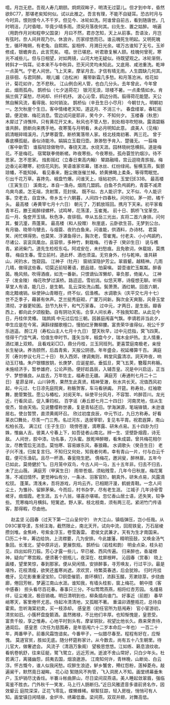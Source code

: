<!-- { "loadSidebar": true } -->
噫。月岂无悲。吾观人寿几期颐。炯炯双眸子，明清无过婴儿。但才到中年，昏然欲BC77，那堪老矣知何似。试以此推之。吾言有理，不能不自疑耳。恐古时月与今时异。恨则恨今人不千岁。但见今、冰轮如洗。阿谁曾自前古，看到随唐世。几时明洁，几时昏暗，毕竟少晴多雨。须臾月落夜何其。曰先生、置之姑醉。 
哨遍（用韵作月对和程申父国录）
月曰不然，君亦怎知，天上从前事。吾语汝，月岂有弦时。奈人间井观乃尔。休浪许。历家缪悠而已。谁云魄死生明起。又明死魄生，循环晦朔，有老兔、自熙熙。妄相传、月溯日光余。嗟万古谁知了无亏。玉斧修成，银蟾奔去，此言荒矣。 
噫。世已堪悲。听君歌复解人颐。桂魄何曾死，寒光不减些儿。但与日相望，对如两镜，山河大地无疑似。待既望观之。冰轮渐侧，转斜才一钩耳。论本来不与中秋异。恐天问灵均未知此。又底用、咸池重洗。乾坤一点英气。宁老人间世。飞上天来，摩挲月去，才信有晴无雨。人生圆缺几何其。且徘徊、与君同醉。 
眼儿媚（泊松洲）
雁带新霜几多愁。和月落沧洲。桂花如计，菊花如许，怎不悲秋。 
江山例合闲人管，也白几分头。去年曾此，今年曾此，烟雨孤舟。 
鹊桥仙（七夕送荷花）
银河无浪，琼楼不暑。一点柔情如水。肯捐兰佩了渠愁，尽闲却、纤纤机杼。 
波心沁雪，鸥边分雨。翦得荷花能楚。天公煞自解风流，看得我、如何销汝。 
鹊桥仙（辛丑生日小尽月）
今朝廿九，明朝初一。怎欠秋崖个生日。客中情绪老天知，道这月、不消三十。 
春盘缕翠，春缸摇碧。便泥做、梅花消息。雪边试问是耶非，笑今夕、不知何夕。 
玉楼春（秋思）
木犀过了诗憔悴。只有黄花开又未。秋风也不管人愁，到处相寻吹短袂。露滴碧觞谁共醉。肠断向来携手地。夜寒笺与月明看，未必月明知此意。 
虞美人（见梅）
鸥清眠碎晴溪月。几梦寒蓑雪。断桥篱落带人家。枝北枝南初著、两三花。 
曾于春底横孤艇。香似诗能冷。娟娟立玉载归壶。渺渺愁予肯入、楚骚无。 
一翦梅（客中新雪）
谁翦轻琼做物华。春绕天涯。水绕天涯。园林晓树恁横斜。道是梅花。不是梅花。 
宿鹭联拳倚断槎。昨夜寒些。今夜寒些。孤舟蓑笠钓烟沙。待不思家。怎不思家。 
烛影摇红（立春日柬高内翰）
辇路融晴，宫云逗晓青旂报。梅边香沁彩鞭寒，初信花风到。笑语谁家帘幕，镂冰丝、红纷绿闹。髻横玉燕，鬓颤琼幡，不能知掉。 
看见春来，麹尘微涨催兰棹。娇黄拂略上柔条，等得莺眠觉。引出千花万草。喜搀先、椒盘竹爆。问谁天上，瑶帖初供，玉堂归E33B。 
最高楼（王寅生日）
溪南北，本自一渔舟。烟雨几盟鸥。白鱼不负鸬鹚杓，青蓑不减肃鸟爽鸟裘。怎无端，贪射策，觅封侯。 
既不似、古人能识字。又不似、今人能识事。空老去，自宜休。帝乡五十六朝暮，人间四十四春秋。问何如，茅一把，橘千头。 
最高楼（寿黄宰七月十六日）
朝元了，万鹤放班回。携月下天来。初平家看青羊石，滕王阁醉绿螺杯。试鸣琴，花荡漾，玉崔嵬。 
前十日、鹊桥飞宝革空。后一月、兔奁开玉镜。秋色净，夜徘徊。申从五岳三光出，亥将二首六身排。问何其，餐沆瀣，燕蓬莱。 
最高楼（和人投赠）
秋崖底，云卧欲生苔。无梦到公台。有月锄、晓带乌犍去，与烟蓑、夜钓白鱼来。问谁能，供酒料，办诗材。 
君莫笑、闲忙棋得势。也莫笑、浮湛鱼得计。胸次老，雪崔嵬。付老夫、小小鸬鹚杓，尽诸公、衮衮凤凰台。且容侬，多种竹，剩栽梅。 
行香子（癸卯生日）
说与樵青。紧闭柴门。道先生检校东屯。阿戎安在，未扫愁痕。且免歌词，休载妓，莫携尊。 
梅自生春。雪立前村。道此杯、酒也须温。无穷身外，付与乾坤。谁共耕山，闲钓水，饱窥园。 
江神子（牡丹）
窗绡深隐护芳尘。翠眉颦。越精神。几雨几晴，做得这些春。切莫近前轻著语，题品错，怕渠嗔。 
碧壶谁贮玉粼粼。醉香茵。晚风频。吹得酒痕，如洗一番新。只恨谪仙浑懒却，辜负那，倚阑人。 
江神子（发金陵）
梅花吹梦过溪桥。路迢迢。雪初消。似恁天寒，诗瘦想无聊。听得草堂人有语，能几日，是生朝。 
乱云深处洗山瓢。鬓萧萧。酒红朝。回首六朝，南北黯魂销。纵使钟山青眼在，终不似，侣渔樵。 
水调歌头（庆平交七月十七）
世不乏季子，藉甚有休声。芝兰挺秀庭砌，广厦万间新。胸次金天爽豁，风骨玉堂清彻，才器更轮囷。劲节九秋干，和气万家春。 
过中元，才两日，是生辰。瓣香西上，都向此夕颂殷勤。自有阴功天佑，合享人间长寿，不独我知君。从此见今日，丹桂伴灵椿。 
瑞鹧鸪
中元过后恰三朝。因甚庭闱喜气飘。李谪若非当此夕，申生应是在今宵。满斟绿醑歌檀口，慢拍红牙舞柳腰。富贵荣华谁得似，祝公千岁乐逍遥。 
酹江月（寿松山主人七月十九日）
楚天秋早，过中元捻指，蓂飞四荚。怪得千门佳气满，恰值生申时节。蓬矢当年，椒盘今夕，瑞木金炉热。主人情重，酒红潮上双颊。 
且看戏彩□□，鼎分丹桂，兰玉同班列。更喜萱庭南极老，亲授长生秘诀。养浩颐然，后昌青紫，天报公阴德。年年盛会，祝延椿算千百。 
满庭芳（寿刘参议七月二十日）
秋入西郊，律调夷则，韩堂风露清凉。洞天昨夜，响动玉玎榼。朱户银镮放钥，长庚梦、应诞星郎。垂弧旦，蓂飞五荚，簪履共称觞。 
未施经济手，暂参雄府，公论声扬。便好趁昌辰，入辅吾皇。况是中兴启运，正当宁、梦想循良。从兹去，万年佐主，福寿总无疆。 
满庭芳（寿通判七月二十二日）
星昴呈祥，山川钟秀，果然生此真贤。精神莹澈，秋水共长天。况值西风初起，中元过、七日凉先庭院爽，称觞贺客，车马看骈阗。 
开筵。称寿处，红袖歌舞，脆管繁弦。愿公与椿松，对阅天年。纵使平分风月，不容暂、吟醉苕川。龙光近，行看凤诏，促入秉钧权。 
百字谣（寿丘郎七月二十四日）
河南灵地，信从生俊杰，皆由天佑。见说簪缨称世袭，复是青毡还旧。学海渊源，笔端锋镝，未逊谁居右。使台暂赞，直须黄阁环召。 
欣过初度良辰，中元节过，九日方称寿。好看莱衣□舞处，尽羡一门三秀。名过河东，迭居宰职，复见韦平胄。祝君遐算，南山松柏长茂。 
满江红（壬子生日）
晓傍苍崖，滴寒露、研朱点易。五十四卦为归姝，惟幽人吉。彼美人兮春上下，如吾徒者山南北。辨一生、坚壁卧烟霞，诗无敌。 
人间世，胶中漆。功名事，刀头蜜。放乾坤醉眼，看朱成碧。曾共梅花相尔汝，尽教雪后无消息。莫怕寒、容易嫁东风，春狼藉。 
水调歌头（癸丑生日）
老子兴不浅，归矣复言归。不知归又何处，知我者何希。幸有青山一片，付与白云千载，便可乐渔矶。且尽一杯酒，春瓮晓生肥。 
倩梅花，邀涧叟，醉林扉。五年今已如此，莫倚健於飞。日月笼中双鸟，今古人间一马，五十五年非。归去不归去，未了比山薇。 
满庭芳（甲寅生日）
雨带苍烟，须粘残雪，几年今日秋崖。梅花篱落，不减旧情怀。更觉神仙有分，一条冰、羽客官阶。朝真外，研朱点易，风露滴松钗。 
蓬莱。清浅未，吾将游戏，月坞云齐。已相期汗漫，鹤蜕青鞋。一念人间尘土，为雏孙、留醉茅柴。今而后，村书杂字，尽有老生涯。 
江城子
几年诗骨雪槎牙。痼烟霞。老生涯。五十八翁，堪喜亦堪嗟。忽忆香山居士语，还失笑，较争些。 
荒寒梅坞月横斜。短篱遮。野人家。枝北枝南，须有两三花。紧闭竹门传语客，那得暇，尽由他。 

　
赵孟坚
沁园春（过天下第一江山呈何守）
许大江山，镇临弹压，岂小任哉。从D93C冢导漾，东倾注海，截然限止，南北天开。试向中流，回观铁瓮，万石层棱攒剑堆。金焦峙，号紫金浮玉，卷雪轰雷。 
君侯文武兼才。天有为生才南国来。□历二十年，筹边给饷，上流襟要，几为安排。今此雄藩，精明笳鼓，又唤金汤气象回。长淮北，望中原非远，更展恢规。 
鹊桥仙（岩桂和韵）
明金点染，枝头初见，四出如将刀翦。芳心才露一些儿，早已被、西风传遍。 
归来醉也，香凝襟神，疑向广寒宫殿。便须著个胆瓶儿，夜深在、枕屏根畔。 
沁园春（赏春）
晓上画楼，望里笑惊，春到那家。便从臾闲情，安排醉事，寻芳唤友，行过平沙。最是堪怜，花枝清瘦，欲笑还羞寒尚遮。浓欢赏，待繁英春透，后会犹赊。 
归时月挂檐牙。见花影重重浸宝阶。□铜壶催箭，兽环横钉，浓斟玉醑，芳漱琼芽。步绕曲廊，倦回芳帐，梦遍江南山水涯。谁知我，有墙头桂影，窗上梅花。 
朝中措（客中感春）
担头看尽百花春。春事只三分。不似莺莺燕燕，相将红杏芳园。 
名缰易绊，征尘难浣，极目销魂。明日清明到也，柳条插向谁门。 
好事近（前题）
春早峭寒天，客里倦怀尤恶。侍起冷清清地，又孤眠不著。 
重温卯酒整瓶花，总待自霍索。忽听海棠初卖，买一枝添却。 
感皇恩（初任官所为慈闱寿）
官小宦游初，清贫如旧。小簇杯盘旋篘酒。虽然微禄，不比他们丰厚。也知惭愧是，皇恩受。 
富贵千般，享之惟寿。心地平时到头有。摩挲铜狄，祝望比他长久。鼎来荣贵待，通闺后。 
感皇恩（次任为慈围寿，是年慈闱六十二岁本命后一年也）
一百二十年，两番甲子。前番风霜饱谙矣。今番甲子，一似腊尽春至。程程有好在，应惭愧。 
莫道官贫，胜如无底。随分杯筵称家计。从今数去，尚有五十八生朝里。待儿官大，做奢遮会。 
风流子（清涵万象阁）
望极思悠悠。江如练、籁息浪纹收。看帆卷帆舒，往来征艇，鹭飞鹭立，远近芳洲。逝波不舍山常好，只白少年头。杜若满汀，离骚幽怨，鸱夷去国，烟浪遨游。 
江南知何许，青林晚，山断处、白云浮。怀古慨今，谁人似我闲愁。叹醉生浪迹，鲈乡蟹舍，殢红怨粉，莲棹菱舟。敲遍阑干，默然竟日凝眸。 
花心动
絮随风不拘管，飞入洞房人不知。画堂绣幕垂朱户，玉炉销尽沈香炷。半褰斗帐曲屏山，尽日梁间双燕语。美人睡起敛翠眉，强临鸾鉴不胜衣。门外秋千一笑发，马上行人肠断归。”近日风雅遗音多谱前贤名作，因效颦云 
庭院深深，正花飞零乱，蝶懒蜂稀。柳絮狂踪，轻入房栊，悄悄可有人知。画堂镇日闲晴昼，金炉冷、绣幕低垂。梁间燕，双双并翅，对舞高低。 
